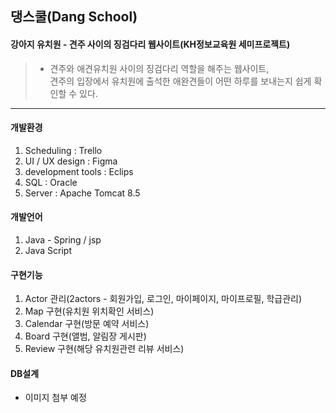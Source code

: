 ## 댕스쿨(Dang School) 
#### 강아지 유치원 - 견주 사이의 징검다리 웹사이트(KH정보교육원 세미프로젝트)

> + 견주와 애견유치원 사이의 징검다리 역할을 해주는 웹사이트,  
  견주의 입장에서 유치원에 출석한 애완견들이 어떤 하루를 보내는지 쉽게 확인할 수 있다.
  
* * *

#### 개발환경
1. Scheduling : Trello
2. UI / UX design : Figma
3. development tools : Eclips
4. SQL : Oracle
5. Server : Apache Tomcat 8.5   


#### 개발언어   
1. Java - Spring / jsp
2. Java Script


#### 구현기능
1. Actor 관리(2actors - 회원가입, 로그인, 마이페이지, 마이프로필, 학급관리)
2. Map 구현(유치원 위치확인 서비스)
3. Calendar 구현(방문 예약 서비스)
4. Board 구현(앨범, 알림장 게시판)
5. Review 구현(해당 유치원관련 리뷰 서비스)


#### DB설계
- 이미지 첨부 예정


